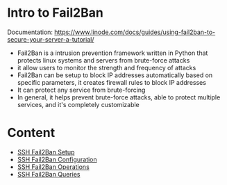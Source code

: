 # Intro to Fail2Ban

Documentation: https://www.linode.com/docs/guides/using-fail2ban-to-secure-your-server-a-tutorial/

- Fail2Ban is a intrusion prevention framework written in Python that protects linux systems and servers from brute-force attacks
- it allow users to monitor the strength and frequency of attacks
- Fail2Ban can be setup to block IP addresses automatically based on specific parameters, it creates firewall rules to block IP addresses
- It can protect any service from brute-forcing
- In general, it helps prevent brute-force attacks, able to protect multiple services, and it's completely customizable

# Content

- [SSH Fail2Ban Setup](SSH_Fail2Ban.md#setup)
- [SSH Fail2Ban Configuration](SSH_Fail2Ban.md#configuration)
- [SSH Fail2Ban Operations](SSH_Fail2Ban.md#operations)
- [SSH Fail2Ban Queries](SSH_Fail2Ban.md#queries)

